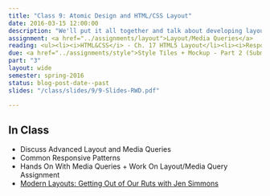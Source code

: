 ```yaml
---
title: "Class 9: Atomic Design and HTML/CSS Layout"
date: 2016-03-15 12:00:00
description: "We'll put it all together and talk about developing layout systems in HTML/CSS.  We'll talk about recent advancements in CSS relating to layout and how the atomic design methodology helps create more consistent web design systems.  We'll practice with a hands-on assignment using media queries. <i>Special Guest -  Tyler Clark, Hitchcock Fleming & Associates and Guest</i>"
assignment: <a href="../assignments/layout">Layout/Media Queries</a>
reading: <ul><li><i>HTML&CSS</i> - Ch. 17 HTML5 Layout</li><li><i>Responsive Web Design</i> Ch. 2 The Flexible Grid, Ch. 3 Flexible Images, Ch. 4 Media Queries</li><li><a href="http://bradfrost.com/blog/post/atomic-web-design/">Atomic Web Design by Brad Frost</a></li><li><a href="http://daverupert.com/2013/04/responsive-deliverables/">Responsive Deliverables by Dave Rupert</a></li></ul>
due: <a href="../assignments/style">Style Tiles + Mockup - Part 2 (Submitted to Blackboard)</a> and <a href="../assignments/css2">CSS Basics 2</a>
part: "3"
layout: wide
semester: spring-2016
status: blog-post-date--past
slides: "/class/slides/9/9-Slides-RWD.pdf"

---
```


## In Class

* Discuss Advanced Layout and Media Queries
* Common Responsive Patterns
* Hands On With Media Queries + Work On Layout/Media Query Assignment
* [Modern Layouts: Getting Out of Our Ruts with Jen Simmons](https://www.youtube.com/watch?v=ZNpn7FBp_9U&feature=youtu.be)